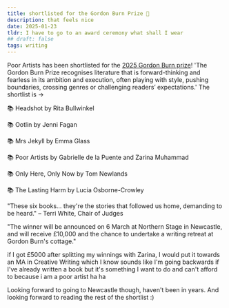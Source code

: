 ```yaml
---
title: shortlisted for the Gordon Burn Prize 🤑
description: that feels nice
date: 2025-01-23
tldr: I have to go to an award ceremony what shall I wear
## draft: false
tags: writing
---
```


Poor Artists has been shortlisted for the [2025 Gordon Burn prize](https://newwritingnorth.com/gordon-burn-prize/shortlist/)! 'The Gordon Burn Prize recognises literature that is forward-thinking and fearless in its ambition and execution, often playing with style, pushing boundaries, crossing genres or challenging readers’ expectations.' The shortlist is -> 

📚 Headshot by Rita Bullwinkel

📚 Ootlin by Jenni Fagan

📚 Mrs Jekyll by Emma Glass

📚 Poor Artists by Gabrielle de la Puente and Zarina Muhammad

📚 Only Here, Only Now by Tom Newlands

📚 The Lasting Harm by Lucia Osborne-Crowley


"These six books... they're the stories that followed us home, demanding to be heard." – Terri White, Chair of Judges

"The winner will be announced on 6 March at Northern Stage in Newcastle, and will receive £10,000 and the chance to undertake a writing retreat at Gordon Burn's cottage."

if I got £5000 after splitting my winnings with Zarina, I would put it towards an MA in Creative Writing which I know sounds like I'm going backwards if I've already written a book but it's something I want to do and can't afford to because i am a poor artist ha ha 

Looking forward to going to Newcastle though, haven't been in years. And looking forward to reading the rest of the shortlist :)